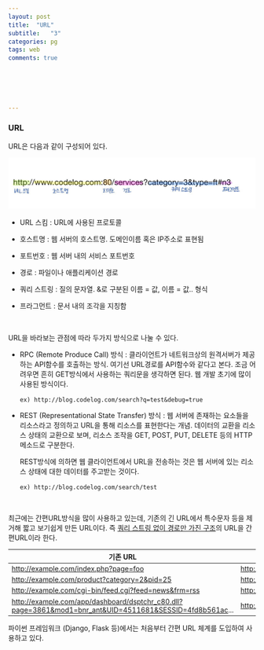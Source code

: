 ```yaml
---
layout: post
title:  "URL"
subtitle:   "3"
categories: pg
tags: web
comments: true





---
```


### URL

URL은 다음과 같이 구성되어 있다. 

![image](/assets/img/url.jpg)

- URL 스킴 : URL에 사용된 프로토콜

- 호스트명 : 웹 서버의 호스트명. 도메인이름 혹은 IP주소로 표현됨

- 포트번호 : 웹 서버 내의 서비스 포트번호

- 경로 : 파일이나 애플리케이션 경로

- 쿼리 스트링 : 질의 문자열. &로 구분된 이름 = 값, 이름 = 값.. 형식

- 프라그먼트 : 문서 내의 조각을 지칭함

  <br/>

URL을 바라보는 관점에 따라 두가지 방식으로 나눌 수 있다.

- RPC (Remote Produce Call) 방식 : 클라이언트가 네트워크상의 원격서버가 제공하는 API함수를 호출하는 방식. 여기선 URL경로를 API함수와 같다고 본다. 조금 어려우면 흔히 GET방식에서 사용하는 쿼리문을 생각하면 된다. 웹 개발 초기에 많이 사용된 방식이다. 

  ```
  ex) http://blog.codelog.com/search?q=test&debug=true
  ```

- REST (Representational State Transfer) 방식 : 웹 서버에 존재하는 요소들을 리소스라고 정의하고 URL을 통해 리소스를 표현한다는 개념. 데이터의 교환을 리소스 상태의 교환으로 보며, 리소스 조작을 GET, POST, PUT, DELETE 등의 HTTP 메소드로 구분한다.

  REST방식에 의하면 웹 클라이언트에서 URL을 전송하는 것은 웹 서버에 있는 리소스 상태에 대한 데이터를 주고받는 것이다. 

  ```
  ex) http://blog.codelog.com/search/test
  ```

  <br/>

최근에는 간편URL방식을 많이 사용하고 있는데, 기존의 긴 URL에서 특수문자 등을 제거해 짧고 보기쉽게 만든 URL이다. 즉 <u>쿼리 스트링 없이 경로만 가진 구조</u>의 URL을 간편URL이라 한다.

| 기존 URL                                                     | 간편 URL                                         |
| ------------------------------------------------------------ | ------------------------------------------------ |
| http://example.com/index.php?page=foo                        | http://example.com/foo                           |
| http://example.com/product?category=2&pid=25                 | http://example.com/product/2/25                  |
| http://example.com/cgi-bin/feed.cgi?feed=news&frm=rss        | http://example.cim/news.rss                      |
| http://example.com/app/dashboard/dsptchr_c80.dll?page=3861&mod1=bnr_ant&UID=4511681&SESSID=4fd8b561ac... | http://example.com/app/dashboard/reports#monthly |

파이썬 프레임워크 (Django, Flask 등)에서는 처음부터 간편 URL 체계를 도입하여 사용하고 있다. 

